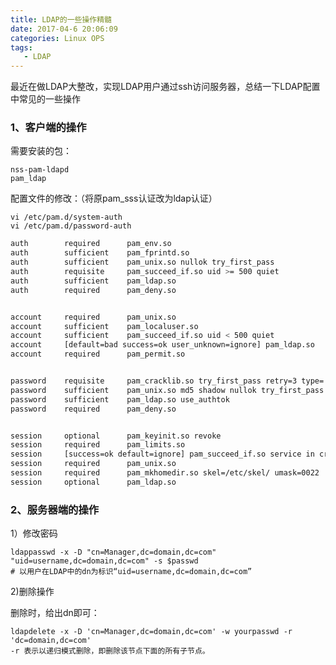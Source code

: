 ```yaml
---
title: LDAP的一些操作精髓
date: 2017-04-6 20:06:09
categories: Linux OPS
tags:
   - LDAP
---
```


最近在做LDAP大整改，实现LDAP用户通过ssh访问服务器，总结一下LDAP配置中常见的一些操作

### 1、客户端的操作 ###

需要安装的包：

    nss-pam-ldapd
    pam_ldap

配置文件的修改：（将原pam_sss认证改为ldap认证）

    vi /etc/pam.d/system-auth
	vi /etc/pam.d/password-auth

```bash
auth        required      pam_env.so
auth        sufficient    pam_fprintd.so
auth        sufficient    pam_unix.so nullok try_first_pass
auth        requisite     pam_succeed_if.so uid >= 500 quiet
auth        sufficient    pam_ldap.so
auth        required      pam_deny.so


account     required      pam_unix.so
account     sufficient    pam_localuser.so
account     sufficient    pam_succeed_if.so uid < 500 quiet
account     [default=bad success=ok user_unknown=ignore] pam_ldap.so
account     required      pam_permit.so


password    requisite     pam_cracklib.so try_first_pass retry=3 type=
password    sufficient    pam_unix.so md5 shadow nullok try_first_pass use_authtok
password    sufficient    pam_ldap.so use_authtok
password    required      pam_deny.so


session     optional      pam_keyinit.so revoke
session     required      pam_limits.so
session     [success=ok default=ignore] pam_succeed_if.so service in crond quiet use_uid
session     required      pam_unix.so
session     required      pam_mkhomedir.so skel=/etc/skel/ umask=0022
session     optional      pam_ldap.so
```

### 2、服务器端的操作 ###

1）修改密码

```
ldappasswd -x -D "cn=Manager,dc=domain,dc=com" "uid=username,dc=domain,dc=com" -s $passwd
# 以用户在LDAP中的dn为标识“uid=username,dc=domain,dc=com”
```

2)删除操作

删除时，给出dn即可：
```
ldapdelete -x -D 'cn=Manager,dc=domain,dc=com' -w yourpasswd -r 'dc=domain,dc=com'
-r 表示以递归模式删除，即删除该节点下面的所有子节点。
```

